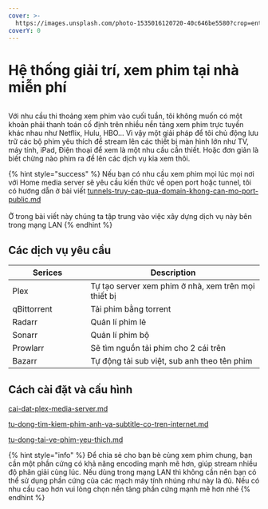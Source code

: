 ```yaml
---
cover: >-
  https://images.unsplash.com/photo-1535016120720-40c646be5580?crop=entropy&cs=srgb&fm=jpg&ixid=M3wxOTcwMjR8MHwxfHNlYXJjaHwzfHxNb3ZpZXxlbnwwfHx8fDE3MTY3OTg1NjV8MA&ixlib=rb-4.0.3&q=85
coverY: 0
---
```


# Hệ thống giải trí, xem phim tại nhà miễn phí

<div data-full-width="true">

<img src="https://egg.d.pr/i/KB4YQS.jpg" alt="">

</div>

Với nhu cầu thi thoảng xem phim vào cuối tuần, tôi không muốn có một khoản phải thanh toán cố định trên nhiều nền tảng xem phim trực tuyến khác nhau như Netflix, Hulu, HBO... Vì vậy một giải pháp để tôi chủ động lưu trữ các bộ phim yêu thích để stream lên các thiết bị màn hình lớn như TV, máy tính, iPad, Điện thoại để xem là một nhu cầu cần thiết. Hoặc đơn giản là biết chừng nào phim ra để lên các dịch vụ kia xem thôi.

{% hint style="success" %}
Nếu bạn có nhu cầu xem phim mọi lúc mọi nơi với Home media server sẽ yêu cầu kiến thức về open port hoặc tunnel, tôi có hướng dẫn ở bài viết [tunnels-truy-cap-qua-domain-khong-can-mo-port-public.md](../../hosting-and-networking/truy-cap-vao-cac-home-service-tu-ben-ngoai-thong-qua-domain/tunnels-truy-cap-qua-domain-khong-can-mo-port-public.md "mention")\
\
Ở trong bài viết này chúng ta tập trung vào việc xây dựng dịch vụ này bên trong mạng LAN
{% endhint %}

## Các dịch vụ yêu cầu

<table><thead><tr><th width="141">Serices</th><th>Description</th></tr></thead><tbody><tr><td>Plex</td><td>Tự tạo server xem phim ở nhà, xem trên mọi thiết bị</td></tr><tr><td>qBittorrent</td><td>Tải phim bằng torrent</td></tr><tr><td>Radarr</td><td>Quản lí phim lẻ</td></tr><tr><td>Sonarr</td><td>Quản lí phim bộ</td></tr><tr><td>Prowlarr</td><td>Sẽ tìm nguồn tải phim cho 2 cái trên</td></tr><tr><td>Bazarr</td><td>Tự động tải sub việt, sub anh theo tên phim</td></tr></tbody></table>

## Cách cài đặt và cấu hình

[cai-dat-plex-media-server.md](cai-dat-plex-media-server.md "mention")

[tu-dong-tim-kiem-phim-anh-va-subtitle-co-tren-internet.md](tu-dong-tim-kiem-phim-anh-va-subtitle-co-tren-internet.md "mention")

[tu-dong-tai-ve-phim-yeu-thich.md](tu-dong-tai-ve-phim-yeu-thich.md "mention")

{% hint style="info" %}
Để chia sẻ cho bạn bè cùng xem phim chung, bạn cần một phần cứng có khả năng encoding mạnh mẽ hơn, giúp stream nhiều độ phân giải cùng lúc. Nếu dùng trong mạng LAN thì không cần nên bạn có thể sử dụng phần cứng của các mạch máy tính nhúng như này là đủ. Nếu có nhu cầu cao hơn vui lòng chọn nền tảng phần cứng mạnh mẽ hơn nhé
{% endhint %}
